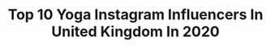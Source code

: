---
title: Top 10 Yoga Instagram Influencers In United Kingdom In 2020
description: >-
  Find top yoga Instagram influencers in United Kingdom in 2020. Most popular hashtags: #yogainspiration #yogi #yoga #yogadaily.
platform: Instagram
profiles:
  - username: "odettecampbellx"
    fullname: >-
      𝐎 𝐃 𝐄 𝐓 𝐓 𝐄†☾﹋﹌
    location: "United Kingdom"
    followers: 28325
    engagement: 403
    commentsToLikes: 0.091929
    avatar: "https://scontent-lhr8-1.cdninstagram.com/v/t51.2885-19/s320x320/92811107_255087538967688_1812931839107530752_n.jpg?_nc_ht=scontent-lhr8-1.cdninstagram.com&_nc_ohc=G7NO3fnWIvIAX-uK1pT&oh=55182905405ad2466b89ea655c6e77e1&oe=5EBB5F8B"
    verified: false
    hashtags: "#goodtimes, #thebest"
  - username: "celestpereirayoga"
    fullname: >-
      Yoga Teacher - Celest
    location: "United Kingdom"
    followers: 61846
    engagement: 375
    commentsToLikes: 0.102124
    avatar: "https://scontent-amt2-1.cdninstagram.com/v/t51.2885-19/s320x320/43660150_2142672955988648_3968612071414693888_n.jpg?_nc_ht=scontent-amt2-1.cdninstagram.com&_nc_ohc=ki8zkMTn-1EAX-OJNZr&oh=8dca66121e2ea63141a2d2b9e830870b&oe=5EBB6B94"
    verified: false
    hashtags: "#liveformore, #runner, #running"
  - username: "allaboutnori"
    fullname: >-
      Nori Olivia
    location: "United Kingdom"
    followers: 51435
    engagement: 543
    commentsToLikes: 0.034011
    avatar: "https://scontent-ams4-1.cdninstagram.com/v/t51.2885-19/s320x320/67454816_714532575657517_4885631634000314368_n.jpg?_nc_ht=scontent-ams4-1.cdninstagram.com&_nc_ohc=StiT8D4lxIEAX_B4slf&oh=16fb1d728b6826ec9972e100087014e6&oe=5EB791AC"
    verified: false
    hashtags: "#swipe, #iciwambassad, #ruddingparkspa, #elladirocco"
  - username: "miki_ferris"
    fullname: >-
      C O A C H    M  I  K  I
    location: "United Kingdom"
    followers: 18348
    engagement: 393
    commentsToLikes: 0.287593
    avatar: "https://scontent-nrt1-1.cdninstagram.com/v/t51.2885-19/s320x320/90219536_817983682054724_1672524942974910464_n.jpg?_nc_ht=scontent-nrt1-1.cdninstagram.com&_nc_ohc=J6yplvTD_S8AX9IOhIK&oh=d07a5663f58cd69a1278a90f419f77c8&oe=5EA57C68"
    verified: false
    hashtags: "#connected, #positivevibes, #theonlywayisthrough, #underarmour"
  - username: "stelasulzdorf"
    fullname: >-
      Stela Sulzdorf
    location: "United Kingdom"
    followers: 50806
    engagement: 262
    commentsToLikes: 0.407138
    avatar: "https://scontent-ort2-1.cdninstagram.com/v/t51.2885-19/s320x320/88194249_817293485421960_8544002352015736832_n.jpg?_nc_ht=scontent-ort2-1.cdninstagram.com&_nc_ohc=slU6MFkMkqUAX_9WGKf&oh=cf564120ca9e132cb2c863680be088d0&oe=5EBA3BBD"
    verified: false
    hashtags: "#internationalwomensday, #igyoga, #onziegear, #myyogalife"
  - username: "tomwilsonleonard"
    fullname: >-
      Tom Wilson-Leonard
    location: "United Kingdom"
    followers: 40087
    engagement: 197
    commentsToLikes: 0.057379
    avatar: "https://scontent-atl3-1.cdninstagram.com/v/t51.2885-19/s320x320/26867961_145501599584453_2500163861013856256_n.jpg?_nc_ht=scontent-atl3-1.cdninstagram.com&_nc_ohc=JPSdAw6BvvIAX9yPJJh&oh=f00d30f30c58c64599a2413c8c45383c&oe=5EB92035"
    verified: false
    hashtags: "#ayurveda, #photoshop, #recovery, #sleepyhead"
  - username: "travelwithtereza"
    fullname: >-
      TEREZA | Travel blogger
    location: "United Kingdom"
    followers: 33225
    engagement: 138
    commentsToLikes: 0.272965
    avatar: "https://scontent-ams4-1.cdninstagram.com/v/t51.2885-19/s320x320/68894888_598109610715722_5721877752399790080_n.jpg?_nc_ht=scontent-ams4-1.cdninstagram.com&_nc_ohc=1Ii5BVGsKSgAX-6KOnG&oh=d7f05e4e8757633d1dd8f7c325d6781a&oe=5EB9B804"
    verified: false
    hashtags: "#roamtheworld, #amalficoastitaly, #americanstyle, #plantbasedpower"
  - username: "sallyfazeli"
    fullname: >-
      Lifestyle & Wellness
    location: "United Kingdom"
    followers: 50399
    engagement: 134
    commentsToLikes: 0.094807
    avatar: "https://scontent-ams4-1.cdninstagram.com/v/t51.2885-19/s320x320/70406282_764513704009676_8523635518313857024_n.jpg?_nc_ht=scontent-ams4-1.cdninstagram.com&_nc_ohc=0dgwgcjNbzwAX8jKI4V&oh=762e5c9d66f05b3515f4f7c9d375b555&oe=5EBBCBFE"
    verified: false
    hashtags: "#mybootique, #popsayourlife, #thomassaboxsilvertree, #activia"
  - username: "gabriellepollock"
    fullname: >-
      Gabrielle Savannah 🇿🇦
    location: "United Kingdom"
    followers: 23285
    engagement: 210
    commentsToLikes: 0.126385
    avatar: "https://scontent-arn2-1.cdninstagram.com/v/t51.2885-19/s320x320/57648935_323312838273930_8349841376078200832_n.jpg?_nc_ht=scontent-arn2-1.cdninstagram.com&_nc_ohc=DTJCFTEm16MAX_Uf31I&oh=e9114265944fa8f414cffaa73e4a4eef&oe=5ECCDE56"
    verified: false
    hashtags: "#stayhome, #thisnight, #engagementpartyoutfit, #kenton"
  - username: "tiffany_soi"
    fullname: >-
      Tiffany Soi | Limitless Living
    location: "United Kingdom"
    followers: 29608
    engagement: 387
    commentsToLikes: 0.025866
    avatar: "https://scontent-amt2-1.cdninstagram.com/v/t51.2885-19/s320x320/75448846_1825177067780796_740024119231250432_n.jpg?_nc_ht=scontent-amt2-1.cdninstagram.com&_nc_ohc=-0ZD8vA2uOMAX_flqgK&oh=cfb63eeb4b6b1c2ab50d90de1f14f348&oe=5E884E93"
    verified: false
    hashtags: "#nbc, #kindnessmatters, #youarelimitless, #yogaeverywhere"
---